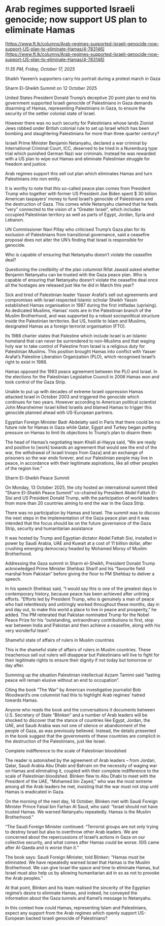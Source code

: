 # Arab regimes supported Israeli genocide; now support US plan to eliminate Hamas

[https://www.ft.lk/columns/Arab-regimes-supported-Israeli-genocide-now-support-US-plan-to-eliminate-Hamas/4-783146](https://www.ft.lk/columns/Arab-regimes-supported-Israeli-genocide-now-support-US-plan-to-eliminate-Hamas/4-783146)

*11:35 PM, Friday, October 17, 2025*

Shaikh Yaseen’s supporters carry his portrait during a protest march in Gaza

Sharm El-Sheikh Summit on 12 October 2025

United States President Donald Trump’s deceptive 20 point plan to end his government supported Israeli genocide of Palestinians in Gaza demands disarming of Hamas, representing Palestinians in Gaza, to ensure the security of the settler colonial state of Israel.

However there was no such security for Palestinians whose lands Zionist Jews robbed under British colonial rule to set up Israel which has been bombing and slaughtering Palestinians for more than three quarter century?

Israeli Prime Minister Benjamin Netanyahu, declared a war criminal by International Criminal Court, ICC, deserved to be tried in a Nuremburg type trial which punished German Nazi war criminals. Instead he was rewarded with a US plan to wipe out Hamas and eliminate Palestinian struggle for freedom and justice.

Arab regimes support this sell out plan which eliminates Hamas and turn Palestinians into non entity.

It is worthy to note that this so-called peace plan comes from President Trump who together with former US President Joe Biden spent $ 30 billion American taxpayers’ money to fund Israel’s genocide of Palestinians and the destruction of Gaza. This comes while Netanyahu claimed that he feels “very” connected to the vision of a “Greater Israel”, which includes occupied Palestinian territory as well as parts of Egypt, Jordan, Syria and Lebanon.

UN Commissioner Navi Pillay who criticised Trump’s Gaza plan for its exclusion of Palestinians from transitional governance, said a ceasefire proposal does not alter the UN’s finding that Israel is responsible for genocide.

Who is capable of ensuring that Netanyahu doesn’t violate the ceasefire deal?

Questioning the credibility of the plan columnist Rifat Jawaid asked whether Benjamin Netanyahu can be trusted with the Gaza peace plan. Who is capable of ensuring that Netanyahu doesn’t violate the ceasefire deal once all the hostages are released just like he did in March this year?

Sick and tired of Palestinian leader Yasser Arafat’s sell out agreements and compromises with Israel respected Islamic scholar Sheikh Yassin established Hamas organisation in 1987 during the first intifadas (uprising). As dedicated Muslims, Hamas’ roots are in the Palestinian branch of the Muslim Brotherhood, and was supported by a robust sociopolitical structure inside the Palestinian territories. But US, hostile to Islam and Muslims, designated Hamas as a foreign terrorist organisation (FTO).

Its 1988 charter states that Palestine which include Israel is an Islamic homeland that can never be surrendered to non-Muslims and that waging holy war to take control of Palestine from Israel is a religious duty for Palestinian Muslims. This position brought Hamas into conflict with Yasser Arafat’s Palestine Liberation Organization (PLO), which recognised Israel’s right to exist in 1988.

Hamas opposed the 1993 peace agreement between the PLO and Israel. In the elections for the Palestinian Legislative Council in 2006 Hamas won and took control of the Gaza Strip.

Unable to put up with decades of extreme Israeli oppression Hamas attacked Israel in October 2003 and triggered the genocide which continues for two years. However according to American political scientist John Mearsheimer Israel killed Israelis and blamed Hamas to trigger this genocide planned ahead with US-European partners.

Egyptian Foreign Minister Badr Abdelatty said in Paris that there could be no future role for Hamas in Gaza while Qatar, Egypt and Turkey began putting pressure on Hamas to limit its objections to Trump’s plan to disarm them

The head of Hamas’s negotiating team Khalil al-Hayya said, “We are ready and positive to [work] towards an agreement that would see the end of the war, the withdrawal of Israeli troops from Gaza] and an exchange of prisoners so the war ends forever, and our Palestinian people may live in peace, in accordance with their legitimate aspirations, like all other peoples of the region live.”

Sharm El-Sheikh Peace Summit

On Monday, 13 October 2025, the city hosted an international summit titled “Sharm El-Sheikh Peace Summit” co-chaired by President Abdel Fattah El-Sisi and US President Donald Trump, with the participation of world leaders from more than 20 countries aiming to end the war in the Gaza Strip.

There was no participation by Hamas and Israel. The summit was to discuss the next steps in the implementation of the Gaza peace plan and it was intended that the focus should be on the future governance of the Gaza Strip, security and humanitarian assistance

It was hosted by Trump and Egyptian dictator Abdel Fattah Sisi, installed in power by Saudi Arabia, UAE and Kuwait at a cost of 11 billion dollar, after crushing emerging democracy headed by Mohamed Morsy of Muslim Brotherhood.

Addressing the Gaza summit in Sharm el-Sheikh, President Donald Trump acknowledged Prime Minister Shehbaz Sharif and his “favourite field marshal from Pakistan” before giving the floor to PM Shehbaz to deliver a speech.

In his speech Shehbaz said, “I would say this is one of the greatest days in contemporary history, because peace has been achieved after untiring efforts. “Efforts led by President Trump, who is genuinely a man of peace who had relentlessly and untiringly worked throughout these months, day in and day out, to make this world a place to live in peace and prosperity,” he added. The PM reiterated that Pakistan nominated Trump for the Nobel Peace Prize for his “outstanding, extraordinary contributions to first, stop war between India and Pakistan and then achieve a ceasefire, along with his very wonderful team”.

Shameful state of affairs of rulers in Muslim countries

This is the shameful state of affairs of rulers in Muslim countries. These treacherous sell out rulers will disappear but Palestinians will live to fight for their legitimate rights to ensure their dignity if not today but tomorrow or day after.

Summing up the situation Palestinian intellectual Azzam Tamimi said “lasting peace will remain elusive without an end to occupation”.

Citing the book “The War” by American investigative journalist Bob Woodward’s one columnist had this to highlight Arab regimes’ hatred towards Hamas.

Anyone who reads the book and the conversations it documents between U.S. Secretary of State “Blinken” and a number of Arab leaders will be shocked to discover that the stance of countries like Egypt, Jordan, the UAE, and Saudi Arabia was not one of silence or abandonment of the people of Gaza, as was previously believed. Instead, the details presented in the book suggest that the governments of these countries are complicit in the destruction of the Palestinians, just like Israel.

Complete indifference to the scale of Palestinian bloodshed

The reader is astonished by the agreement of Arab leaders – from Jordan, Qatar, Saudi Arabia Abu Dhabi and Bahrain on the necessity of waging war on Hamas and eliminating it, coupled with their complete indifference to the scale of Palestinian bloodshed. Blinken flew to Abu Dhabi to meet with the President of the UAE, “Mohamed bin Zayed,” who was the most extreme among all the Arab leaders he met, insisting that the war must not stop until Hamas is eradicated in Gaza.

On the morning of the next day, 14 October, Blinken met with Saudi Foreign Minister Prince Faisal bin Farhan Al Saud, who said: “Israel should not have trusted Hamas. We warned Netanyahu repeatedly. Hamas is the Muslim Brotherhood.”

“The Saudi Foreign Minister continued: “Terrorist groups are not only trying to destroy Israel but also to overthrow other Arab leaders. We are concerned about the repercussions of Israel’s actions in Gaza on our collective security, and what comes after Hamas could be worse. ISIS came after Al-Qaeda and is worse than it.”

The book says: Saudi Foreign Minister, told Blinken: “Hamas must be eliminated. We have repeatedly warned Israel that Hamas is the Muslim Brotherhood. We can give Israel the space and time to eliminate Hamas, but Israel must also help us by allowing humanitarian aid in so as not to provoke the Arab peoples.”

At that point, Blinken and his team realised the sincerity of the Egyptian regime’s desire to eliminate Hamas, and indeed, he conveyed the information about the Gaza tunnels and Kamel’s message to Netanyahu.

In this context how could Hamas, representing Islam and Palestinians, expect any support from the Arab regimes which openly support US-European backed Israeli genocide of Palestinians?


